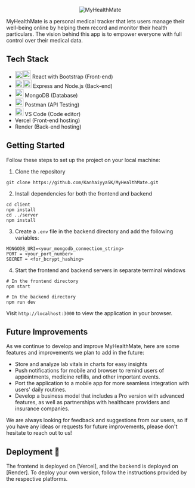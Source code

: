 <!-- PROJECT LOGO -->
<br />
<div align="center" style="display: flex; justify-content: center;">
  <img
    src="https://github.com/KanhaiyyaSK/MyHealthMate/assets/97464146/af2c76c5-2204-4ae4-ac59-1379c826b155"
    alt="MyHealthMate"
    style="display: block; margin: 0 auto;"
  />
</div>
</div>



MyHealthMate is a personal medical tracker that lets users manage their well-being online by helping them record and monitor their health particulars. The vision behind this app is to empower everyone with full control over their medical data.



## Tech Stack

- <img height="20" src="https://user-images.githubusercontent.com/25181517/183897015-94a058a6-b86e-4e42-a37f-bf92061753e5.png" alt="React" title="React" /><img height="22" src="https://user-images.githubusercontent.com/25181517/183898054-b3d693d4-dafb-4808-a509-bab54cf5de34.png" alt="Bootstrap" title="Bootstrap" /> React with Bootstrap (Front-end)
- <img height="22" src="https://user-images.githubusercontent.com/25181517/183568594-85e280a7-0d7e-4d1a-9028-c8c2209e073c.png" alt="Node.js" title="Node.js" /><img height="22" src="https://user-images.githubusercontent.com/25181517/183859966-a3462d8d-1bc7-4880-b353-e2cbed900ed6.png" alt="Express" title="Express" /> Express and Node.js (Back-end)
- <img height="22" src="https://user-images.githubusercontent.com/25181517/182884177-d48a8579-2cd0-447a-b9a6-ffc7cb02560e.png" alt="mongoDB" title="mongoDB" /> MongoDB (Database)
- <img height="22" src="https://user-images.githubusercontent.com/25181517/192109061-e138ca71-337c-4019-8d42-4792fdaa7128.png" alt="Postman" title="Postman" /> Postman (API Testing)
- <img height="22" src="https://user-images.githubusercontent.com/25181517/192108891-d86b6220-e232-423a-bf5f-90903e6887c3.png" alt="Visual Studio Code" title="Visual Studio Code" /> VS Code (Code editor)
- Vercel (Front-end hosting)
- Render (Back-end hosting)

## Getting Started

Follow these steps to set up the project on your local machine:

1. Clone the repository

```
git clone https://github.com/KanhaiyyaSK/MyHealthMate.git
```



2. Install dependencies for both the frontend and backend

```
cd client
npm install
cd ../server
npm install
```

3. Create a `.env` file in the backend directory and add the following variables:

```
MONGODB_URI=<your_mongodb_connection_string>
PORT = <your_port_number>
SECRET = <for_bcrypt_hashing>
```



4. Start the frontend and backend servers in separate terminal windows

```
# In the frontend directory
npm start

# In the backend directory
npm run dev
```

Visit `http://localhost:3000` to view the application in your browser.



## Future Improvements

As we continue to develop and improve MyHealthMate, here are some features and improvements we plan to add in the future:
- Store and analyze lab vitals in charts for easy insights 
- Push notifications for mobile and browser to remind users of appointments, medicine refills, and other important events.
- Port the application to a mobile app for more seamless integration with users' daily routines.
- Develop a business model that includes a Pro version with advanced features, as well as partnerships with healthcare providers and insurance companies.

We are always looking for feedback and suggestions from our users, so if you have any ideas or requests for future improvements, please don't hesitate to reach out to us!

## Deployment 🔗

The frontend is deployed on [Vercel], and the backend is deployed on [Render]. To deploy your own version, follow the instructions provided by the respective platforms.
